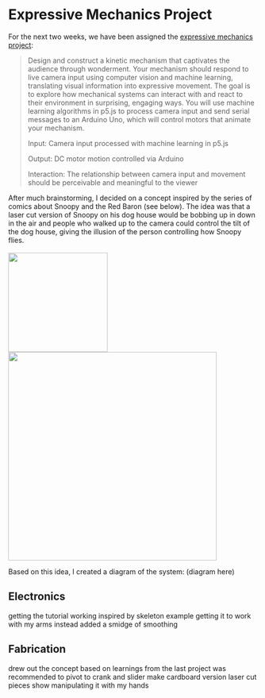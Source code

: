 # Expressive Mechanics Project

For the next two weeks, we have been assigned the [expressive mechanics project](https://docs.google.com/document/d/1nwybCpWlqz64tKHli3nwZz0LOl2eumrLExoOhAn2S7s/edit?tab=t.0):

>Design and construct a kinetic mechanism that captivates the audience through wonderment. Your mechanism should respond to live camera input using computer vision and machine learning, translating visual information into expressive movement. The goal is to explore how mechanical systems can interact with and react to their environment in surprising, engaging ways.
You will use machine learning algorithms in p5.js to process camera input and send serial messages to an Arduino Uno, which will control motors that animate your mechanism.
>
>Input: Camera input processed with machine learning in p5.js
>
>Output: DC motor motion controlled via Arduino
>
>Interaction: The relationship between camera input and movement should be perceivable and meaningful to the viewer

After much brainstorming, I decided on a concept inspired by the series of comics about Snoopy and the Red Baron (see below). The idea was that a laser cut version of Snoopy on his dog house would be bobbing up in down in the air and people who walked up to the camera could control the tilt of the dog house, giving the illusion of the person controlling how Snoopy flies. 
</br>
</br>
<img width="200" src="https://github.com/user-attachments/assets/f669e54b-44ca-4ba2-b5af-87e14b580043" />
<img width="420" src="https://github.com/user-attachments/assets/5d0a0cbd-eaf4-4a22-8c21-adb65f3dfc66" />
</br>

Based on this idea, I created a diagram of the system:
(diagram here)
</br>

## Electronics

getting the tutorial working
inspired by skeleton example
getting it to work with my arms instead
added a smidge of smoothing

## Fabrication

drew out the concept based on learnings from the last project
was recommended to pivot to crank and slider
make cardboard version
laser cut pieces
show manipulating it with my hands


